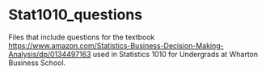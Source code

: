 # Stat1010_questions


Files that include questions for the textbook https://www.amazon.com/Statistics-Business-Decision-Making-Analysis/dp/0134497163
used in Statistics 1010 for Undergrads at Wharton Business School.
